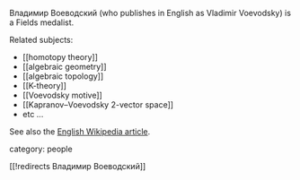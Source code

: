 Владимир Воеводский (who publishes in English as Vladimir Voevodsky) is a Fields medalist.

Related subjects:
*  [[homotopy theory]]
*  [[algebraic geometry]]
*  [[algebraic topology]]
*  [[K-theory]]
*  [[Voevodsky motive]]
*  [[Kapranov–Voevodsky 2-vector space]]
*  etc ...


See also the [English Wikipedia article](http://secure.wikimedia.org/wikipedia/en/wiki/Vladimir_Voevodsky).


category: people

[[!redirects Владимир Воеводский]]
